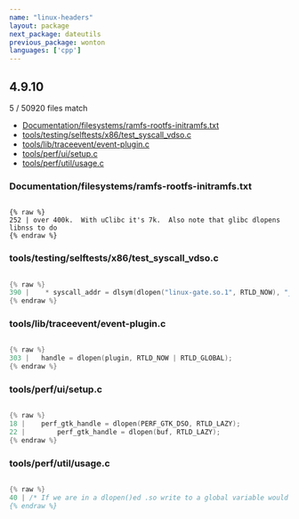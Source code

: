 ```yaml
---
name: "linux-headers"
layout: package
next_package: dateutils
previous_package: wonton
languages: ['cpp']
---
```

## 4.9.10
5 / 50920 files match

 - [Documentation/filesystems/ramfs-rootfs-initramfs.txt](#documentationfilesystemsramfs-rootfs-initramfstxt)
 - [tools/testing/selftests/x86/test_syscall_vdso.c](#toolstestingselftestsx86test_syscall_vdsoc)
 - [tools/lib/traceevent/event-plugin.c](#toolslibtraceeventevent-pluginc)
 - [tools/perf/ui/setup.c](#toolsperfuisetupc)
 - [tools/perf/util/usage.c](#toolsperfutilusagec)

### Documentation/filesystems/ramfs-rootfs-initramfs.txt

```

{% raw %}
252 | over 400k.  With uClibc it's 7k.  Also note that glibc dlopens libnss to do
{% endraw %}

```
### tools/testing/selftests/x86/test_syscall_vdso.c

```cpp

{% raw %}
390 | 	 * syscall_addr = dlsym(dlopen("linux-gate.so.1", RTLD_NOW), "__kernel_vsyscall");
{% endraw %}

```
### tools/lib/traceevent/event-plugin.c

```cpp

{% raw %}
303 | 	handle = dlopen(plugin, RTLD_NOW | RTLD_GLOBAL);
{% endraw %}

```
### tools/perf/ui/setup.c

```cpp

{% raw %}
18 | 	perf_gtk_handle = dlopen(PERF_GTK_DSO, RTLD_LAZY);
22 | 		perf_gtk_handle = dlopen(buf, RTLD_LAZY);
{% endraw %}

```
### tools/perf/util/usage.c

```cpp

{% raw %}
40 | /* If we are in a dlopen()ed .so write to a global variable would segfault
{% endraw %}

```